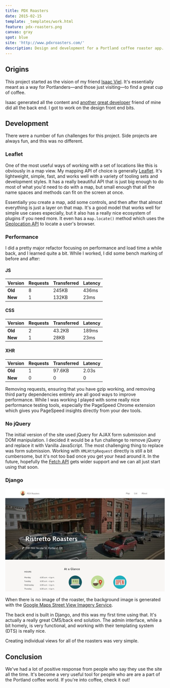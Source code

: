 ```yaml
---
title: PDX Roasters
date: 2015-02-15
template: _templates/work.html
feature: pdx-roasters.png
canvas: gray
spot: blue
site: 'http://www.pdxroasters.com/'
description: Design and development for a Portland coffee roaster app.
---
```


## Origins

This project started as the vision of my friend [Isaac Viel](http://isaacviel.name/). It's essentially meant as a way for Portlanders—and those just visiting—to find a great cup of coffee.

Isaac generated all the content and [another great developer](http://www.tristanwaddington.com/) friend of mine did all the back end. I got to work on the design front end bits.

## Development

There were a number of fun challenges for this project. Side projects are always fun, and this was no different.

### Leaflet

One of the most useful ways of working with a set of locations like this is obviously in a map view. My mapping API of choice is generally [Leaflet](http://leafletjs.com/). It's lightweight, simple, fast, and works well with a variety of tooling sets and development styles. It has a really beautiful API that is just big enough to do most of what you'd need to do with a map, but small enough that all the name spaces and methods can fit on the screen at once.

Essentially you create a map, add some controls, and then after that almost everything is just a layer on that map. It's a good model that works well for simple use cases especially, but it also has a really nice ecosystem of plugins if you need more. It even has a `map.locate()` method which uses the [Geolocation API](https://en.wikipedia.org/wiki/W3C_Geolocation_API) to locate a user's browser.

### Performance

I did a pretty major refactor focusing on performance and load time a while back, and I learned quite a bit. While I worked, I did some bench marking of before and after:

#### JS

| Version | Requests | Transferred | Latency |
| ------- | -------- | ----------- | ------- |
| **Old** | 8        | 245KB       | 436ms   |
| **New** | 1        | 132KB       | 23ms    |

#### CSS

| Version | Requests | Transferred | Latency |
| ------- | -------- | ----------- | ------- |
| **Old** | 2        | 43.2KB      | 189ms   |
| **New** | 1        | 28KB        | 23ms    |


#### XHR

| Version | Requests | Transferred | Latency |
| ------- | -------- | ----------- | ------- |
| **Old** | 1        | 97.6KB      | 2.03s   |
| **New** | 0        | 0           | 0       |

Removing requests, ensuring that you have gzip working, and removing third party dependencies entirely are all good ways to improve performance. While I was working I played with some really nice performance testing tools, especially the PageSpeed Chrome extension which gives you PageSpeed insights directly from your dev tools.

### No jQuery

The initial version of the site used jQuery for AJAX form submission and DOM manipulation. I decided it would be a fun challenge to remove jQuery and replace it with Vanilla JavaScript. The most challenging thing to replace was form submission. Working with `XMLHttpRequest` directly is still a bit cumbersome, but it's not too bad once you get your head around it. In the future, hopefully the [Fetch API](https://davidwalsh.name/fetch) gets wider support and we can all just start using that soon.

### Django

<div class="browser">
  <img class="browser-image" src="roaster.png" alt="Screenshot of individual roaster template">
</div>
<p class="caption">When there is no image of the roaster, the background image is generated with the <a href="https://developers.google.com/maps/documentation/streetview/">Google Maps Street View Imagery Service</a>.

The back end is built in Django, and this was my first time using that. It's actually a really great CMS/back end solution. The admin interface, while a bit homely, is very functional, and working with their templating system (DTS) is really nice.

Creating individual views for all of the roasters was very simple.

## Conclusion

We've had a lot of positive response from people who say they use the site all the time. It's become a very useful tool for people who are are a part of the Portland coffee world. If you're into coffee, check it out!